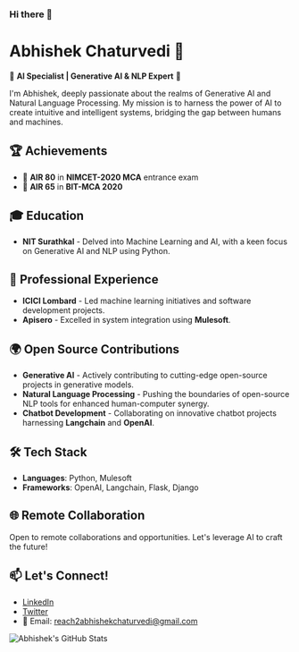 ### Hi there 👋

# Abhishek Chaturvedi 🚀

🤖 **AI Specialist | Generative AI & NLP Expert** 🤖

I'm Abhishek, deeply passionate about the realms of Generative AI and Natural Language Processing. My mission is to harness the power of AI to create intuitive and intelligent systems, bridging the gap between humans and machines.

## 🏆 Achievements

- 🥇 **AIR 80** in **NIMCET-2020 MCA** entrance exam
- 🥈 **AIR 65** in **BIT-MCA 2020**
  
## 🎓 Education

- **NIT Surathkal** - Delved into Machine Learning and AI, with a keen focus on Generative AI and NLP using Python.

## 💼 Professional Experience

- **ICICI Lombard** - Led machine learning initiatives and software development projects.
- **Apisero** - Excelled in system integration using **Mulesoft**.

## 🌍 Open Source Contributions

- **Generative AI** - Actively contributing to cutting-edge open-source projects in generative models.
- **Natural Language Processing** - Pushing the boundaries of open-source NLP tools for enhanced human-computer synergy.
- **Chatbot Development** - Collaborating on innovative chatbot projects harnessing **Langchain** and **OpenAI**.

## 🛠️ Tech Stack

- **Languages**: Python, Mulesoft
- **Frameworks**: OpenAI, Langchain, Flask, Django

## 🌐 Remote Collaboration

Open to remote collaborations and opportunities. Let's leverage AI to craft the future!

## 📫 Let's Connect!

- [LinkedIn](https://www.linkedin.com/in/abhi0642/)
- [Twitter](https://twitter.com/abhi0642/)
- 📧 Email: reach2abhishekchaturvedi@gmail.com

![Abhishek's GitHub Stats](https://github-readme-stats.vercel.app/api?username=your-github-username&show_icons=true&theme=radical)

